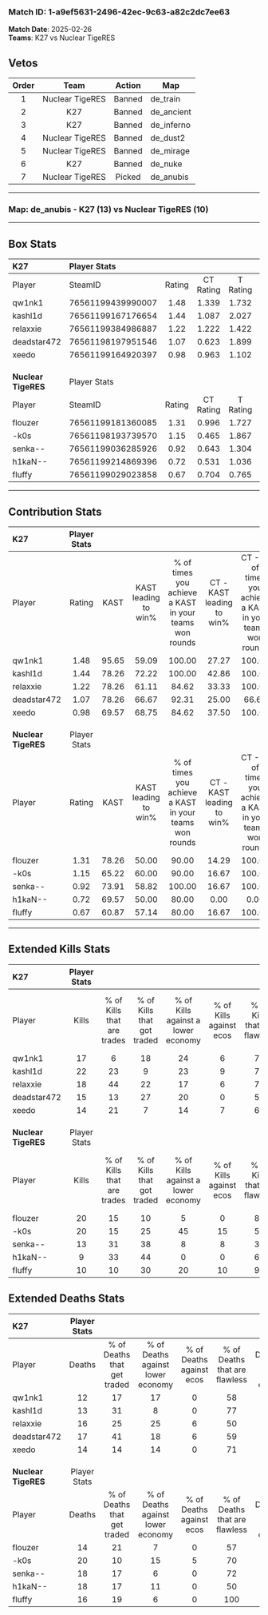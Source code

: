 ### Match ID: 1-a9ef5631-2496-42ec-9c63-a82c2dc7ee63  
**Match Date**: 2025-02-26  
**Teams**: K27 vs Nuclear TigeRES  

## Vetos  

| Order | Team | Action | Map |
| :---: | :--: | :----: | --- |
| 1 | Nuclear TigeRES | Banned | de_train |
| 2 | K27 | Banned | de_ancient |
| 3 | K27 | Banned | de_inferno |
| 4 | Nuclear TigeRES | Banned | de_dust2 |
| 5 | Nuclear TigeRES | Banned | de_mirage |
| 6 | K27 | Banned | de_nuke |
| 7 | Nuclear TigeRES | Picked | de_anubis |

---  

### **Map**: de_anubis - K27 (13) vs Nuclear TigeRES (10)  
---  

## Box Stats  

| **K27**             | Player Stats      |        |           |          |       |      |       |         |        |      |     |
| :- | :- | :-: | :-: | :-: | :-: | :-: | :-: | :-: | :-: | :-: | :-: |
| Player              | SteamID           | Rating | CT Rating | T Rating | KAST  | ADR  | Kills | Assists | Deaths | K/D  | HS% |
| qw1nk1              | 76561199439990007 |  1.48  |   1.339   |  1.732   | 95.65 | 97.4 |  17   |   11    |   12   | 1.42 | 76  |
| kashl1d             | 76561199167176654 |  1.44  |   1.087   |  2.027   | 78.26 | 87.7 |  22   |    1    |   13   | 1.69 | 27  |
| relaxxie            | 76561199384986887 |  1.22  |   1.222   |  1.422   | 78.26 | 78.7 |  18   |    8    |   16   | 1.13 | 38  |
| deadstar472         | 76561198197951546 |  1.07  |   0.623   |  1.899   | 78.26 | 73.0 |  15   |    7    |   17   | 0.88 | 60  |
| xeedo               | 76561199164920397 |  0.98  |   0.963   |  1.102   | 69.57 | 57.8 |  14   |    5    |   14   | 1.00 | 57  |
|                     |                   |        |           |          |       |      |       |         |        |      |     |
|                     |                   |        |           |          |       |      |       |         |        |      |     |
|                     |                   |        |           |          |       |      |       |         |        |      |     |
| **Nuclear TigeRES** | Player Stats      |        |           |          |       |      |       |         |        |      |     |
| Player              | SteamID           | Rating | CT Rating | T Rating | KAST  | ADR  | Kills | Assists | Deaths | K/D  | HS% |
| flouzer             | 76561199181360085 |  1.31  |   0.996   |  1.727   | 78.26 | 75.7 |  20   |    1    |   14   | 1.43 | 55  |
| -k0s                | 76561198193739570 |  1.15  |   0.465   |  1.867   | 65.22 | 91.9 |  20   |    7    |   20   | 1.00 | 50  |
| senka--             | 76561199036285926 |  0.92  |   0.643   |  1.304   | 73.91 | 69.9 |  13   |    5    |   18   | 0.72 | 38  |
| h1kaN--             | 76561199214869396 |  0.72  |   0.531   |  1.036   | 69.57 | 63.3 |   9   |    7    |   18   | 0.50 | 66  |
| fluffy              | 76561199029023858 |  0.67  |   0.704   |  0.765   | 60.87 | 41.9 |  10   |    5    |   16   | 0.63 | 10  |
---  

## Contribution Stats  

| **K27**             | Player Stats |       |                      |                                                        |                           |                                                             |                          |                                                            |
| :- | :-: | :-: | :-: | :-: | :-: | :-: | :-: | :-: |
| Player              |    Rating    | KAST  | KAST leading to win% | % of times you achieve a KAST in your teams won rounds | CT - KAST leading to win% | CT - % of times you achieve a KAST in your teams won rounds | T - KAST leading to win% | T - % of times you achieve a KAST in your teams won rounds |
| qw1nk1              |     1.48     | 95.65 |        59.09         |                         100.00                         |           27.27           |                           100.00                            |          90.91           |                           100.00                           |
| kashl1d             |     1.44     | 78.26 |        72.22         |                         100.00                         |           42.86           |                           100.00                            |          90.91           |                           100.00                           |
| relaxxie            |     1.22     | 78.26 |        61.11         |                         84.62                          |           33.33           |                           100.00                            |          88.89           |                           80.00                            |
| deadstar472         |     1.07     | 78.26 |        66.67         |                         92.31                          |           25.00           |                            66.67                            |          100.00          |                           100.00                           |
| xeedo               |     0.98     | 69.57 |        68.75         |                         84.62                          |           37.50           |                           100.00                            |          100.00          |                           80.00                            |
|                     |              |       |                      |                                                        |                           |                                                             |                          |                                                            |
|                     |              |       |                      |                                                        |                           |                                                             |                          |                                                            |
|                     |              |       |                      |                                                        |                           |                                                             |                          |                                                            |
| **Nuclear TigeRES** | Player Stats |       |                      |                                                        |                           |                                                             |                          |                                                            |
| Player              |    Rating    | KAST  | KAST leading to win% | % of times you achieve a KAST in your teams won rounds | CT - KAST leading to win% | CT - % of times you achieve a KAST in your teams won rounds | T - KAST leading to win% | T - % of times you achieve a KAST in your teams won rounds |
| flouzer             |     1.31     | 78.26 |        50.00         |                         90.00                          |           14.29           |                           100.00                            |          72.73           |                           88.89                            |
| -k0s                |     1.15     | 65.22 |        60.00         |                         90.00                          |           16.67           |                           100.00                            |          88.89           |                           88.89                            |
| senka--             |     0.92     | 73.91 |        58.82         |                         100.00                         |           16.67           |                           100.00                            |          81.82           |                           100.00                           |
| h1kaN--             |     0.72     | 69.57 |        50.00         |                         80.00                          |           0.00            |                            0.00                             |          88.89           |                           88.89                            |
| fluffy              |     0.67     | 60.87 |        57.14         |                         80.00                          |           16.67           |                           100.00                            |          87.50           |                           77.78                            |
---  

## Extended Kills Stats  

| **K27**             | Player Stats |                            |                            |                                    |                         |                              |                                 |                                       |                    |           |
| :- | :-: | :-: | :-: | :-: | :-: | :-: | :-: | :-: | :-: | :-: |
| Player              |    Kills     | % of Kills that are trades | % of Kills that got traded | % of Kills against a lower economy | % of Kills against ecos | % of Kills that are flawless | % of Kills that are close duels | % of Kills that are assisted by flash | Pistol Round Kills | AWP Kills |
| qw1nk1              |      17      |             6              |             18             |                 24                 |            6            |              76              |                6                |                   0                   |         2          |     0     |
| kashl1d             |      22      |             23             |             9              |                 23                 |            9            |              73              |                9                |                   0                   |         3          |    12     |
| relaxxie            |      18      |             44             |             22             |                 17                 |            6            |              78              |                0                |                   6                   |         3          |     0     |
| deadstar472         |      15      |             13             |             27             |                 20                 |            0            |              53              |               13                |                   7                   |         0          |     0     |
| xeedo               |      14      |             21             |             7              |                 14                 |            7            |              64              |                7                |                   0                   |         1          |     0     |
|                     |              |                            |                            |                                    |                         |                              |                                 |                                       |                    |           |
|                     |              |                            |                            |                                    |                         |                              |                                 |                                       |                    |           |
|                     |              |                            |                            |                                    |                         |                              |                                 |                                       |                    |           |
| **Nuclear TigeRES** | Player Stats |                            |                            |                                    |                         |                              |                                 |                                       |                    |           |
| Player              |    Kills     | % of Kills that are trades | % of Kills that got traded | % of Kills against a lower economy | % of Kills against ecos | % of Kills that are flawless | % of Kills that are close duels | % of Kills that are assisted by flash | Pistol Round Kills | AWP Kills |
| flouzer             |      20      |             15             |             10             |                 5                  |            0            |              80              |                5                |                  10                   |         0          |     1     |
| -k0s                |      20      |             15             |             25             |                 45                 |           15            |              50              |               15                |                   0                   |         3          |     0     |
| senka--             |      13      |             31             |             38             |                 8                  |            8            |              31              |                0                |                  15                   |         2          |     0     |
| h1kaN--             |      9       |             33             |             44             |                 0                  |            0            |              67              |               11                |                   0                   |         1          |     0     |
| fluffy              |      10      |             10             |             30             |                 20                 |           10            |              90              |                0                |                  20                   |         0          |     8     |
## Extended Deaths Stats  

| **K27**             | Player Stats |                             |                                   |                          |                               |                            |                           |               |
| :- | :-: | :-: | :-: | :-: | :-: | :-: | :-: | :-: |
| Player              |    Deaths    | % of Deaths that get traded | % of Deaths against lower economy | % of Deaths against ecos | % of Deaths that are flawless | % of Deaths that are close | % of Deaths while blinded | Deaths to AWP |
| qw1nk1              |      12      |             17              |                17                 |            0             |              58               |             0              |            17             |       1       |
| kashl1d             |      13      |             31              |                 8                 |            0             |              77               |             0              |             8             |       2       |
| relaxxie            |      16      |             25              |                25                 |            6             |              50               |             0              |             6             |       1       |
| deadstar472         |      17      |             41              |                18                 |            6             |              59               |             24             |            12             |       2       |
| xeedo               |      14      |             14              |                14                 |            0             |              71               |             7              |             0             |       3       |
|                     |              |                             |                                   |                          |                               |                            |                           |               |
|                     |              |                             |                                   |                          |                               |                            |                           |               |
|                     |              |                             |                                   |                          |                               |                            |                           |               |
| **Nuclear TigeRES** | Player Stats |                             |                                   |                          |                               |                            |                           |               |
| Player              |    Deaths    | % of Deaths that get traded | % of Deaths against lower economy | % of Deaths against ecos | % of Deaths that are flawless | % of Deaths that are close | % of Deaths while blinded | Deaths to AWP |
| flouzer             |      14      |             21              |                 7                 |            0             |              57               |             0              |             7             |       0       |
| -k0s                |      20      |             10              |                15                 |            5             |              70               |             5              |             0             |       6       |
| senka--             |      18      |             17              |                 6                 |            0             |              72               |             11             |             0             |       2       |
| h1kaN--             |      18      |             17              |                11                 |            0             |              50               |             17             |             0             |       0       |
| fluffy              |      16      |             19              |                 6                 |            0             |              100              |             0              |             6             |       4       |

